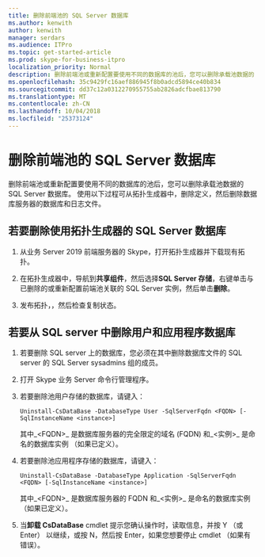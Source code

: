 ```yaml
---
title: 删除前端池的 SQL Server 数据库
ms.author: kenwith
author: kenwith
manager: serdars
ms.audience: ITPro
ms.topic: get-started-article
ms.prod: skype-for-business-itpro
localization_priority: Normal
description: 删除前端池或重新配置要使用不同的数据库的池后，您可以删除承载池数据的 SQL Server 数据库。 使用以下过程可从拓扑生成器中，删除定义，然后删除数据库服务器的数据库和日志文件。
ms.openlocfilehash: 35c9429fc16aef886945f8b0adcd5894ce40b834
ms.sourcegitcommit: dd37c12a0312270955755ab2826adcfbae813790
ms.translationtype: MT
ms.contentlocale: zh-CN
ms.lasthandoff: 10/04/2018
ms.locfileid: "25373124"
---
```

# <a name="remove-the-sql-server-database-for-a-front-end-pool"></a>删除前端池的 SQL Server 数据库

删除前端池或重新配置要使用不同的数据库的池后，您可以删除承载池数据的 SQL Server 数据库。 使用以下过程可从拓扑生成器中，删除定义，然后删除数据库服务器的数据库和日志文件。
  
## <a name="to-remove-the-sql-server-database-using-topology-builder"></a>若要删除使用拓扑生成器的 SQL Server 数据库

1. 从业务 Server 2019 前端服务器的 Skype，打开拓扑生成器并下载现有拓扑。 
    
2. 在拓扑生成器中，导航到**共享组件**，然后选择**SQL Server 存储**，右键单击与已删除的或重新配置前端池关联的 SQL Server 实例，然后单击**删除**。
    
3. 发布拓扑，，然后检查复制状态。 
    
## <a name="to-remove-user-and-application-databases-from-the-sql-server"></a>若要从 SQL server 中删除用户和应用程序数据库

1. 若要删除 SQL server 上的数据库，您必须在其中删除数据库文件的 SQL server 的 SQL Server sysadmins 组的成员。 
    
2. 打开 Skype 业务 Server 命令行管理程序。
    
3. 若要删除池用户存储的数据库，请键入：
    
   ```
   Uninstall-CsDataBase -DatabaseType User -SqlServerFqdn <FQDN> [-SqlInstanceName <instance>]
   ```

    其中_\<FQDN\>_ 是数据库服务器的完全限定的域名 (FQDN) 和_\<实例\>_ 是命名的数据库实例 （如果已定义）。 
    
4. 若要删除池应用程序存储的数据库，请键入：
    
   ```
   Uninstall-CsDataBase -DatabaseType Application -SqlServerFqdn <FQDN> [-SqlInstanceName <instance>]
   ```

    其中_\<FQDN\>_ 是数据库服务器的 FQDN 和_\<实例\>_ 是命名的数据库实例 （如果已定义）。 
    
5. 当**卸载 CsDataBase** cmdlet 提示您确认操作时，读取信息，并按 Y （或 Enter） 以继续，或按 N，然后按 Enter，如果您想要停止 cmdlet （如果有错误）。 
    

